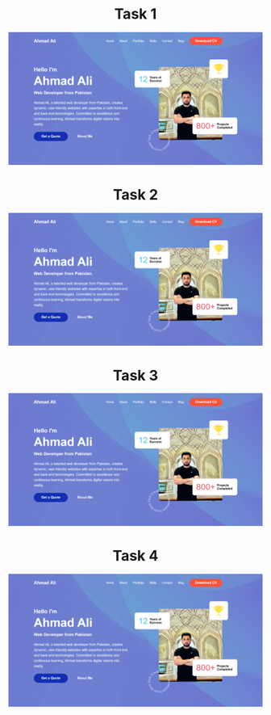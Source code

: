 <h1 align="center"> Task 1 </h1>
<img src="https://github.com/ahmadali69/CS4032-Web-Programming/blob/Assignment3/Assignment3/Task1/Task1.PNG"/>
<h1 align="center"> Task 2 </h1>
<img src="https://github.com/ahmadali69/CS4032-Web-Programming/blob/Assignment3/Assignment3/Task1/Task1.PNG"/>
<h1 align="center"> Task 3 </h1>
<img src="https://github.com/ahmadali69/CS4032-Web-Programming/blob/Assignment3/Assignment3/Task1/Task1.PNG"/>
<h1 align="center"> Task 4 </h1>
<img src="https://github.com/ahmadali69/CS4032-Web-Programming/blob/Assignment3/Assignment3/Task1/Task1.PNG"/>
